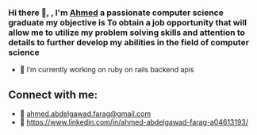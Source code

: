 ### Hi there 👋, , I'm [Ahmed](https://github.com/AhmedAbdelGawadFarag) a passionate computer science graduate my objective is To obtain a job opportunity that will allow me to utilize my problem solving skills and attention to details to further develop my abilities in the field of computer science


- 🔭 I’m currently working on ruby on rails backend apis

## Connect with me:
- :email: ahmed.abdelgawad.farag@gmail.com
- 🔗 https://www.linkedin.com/in/ahmed-abdelgawad-farag-a04613193/


